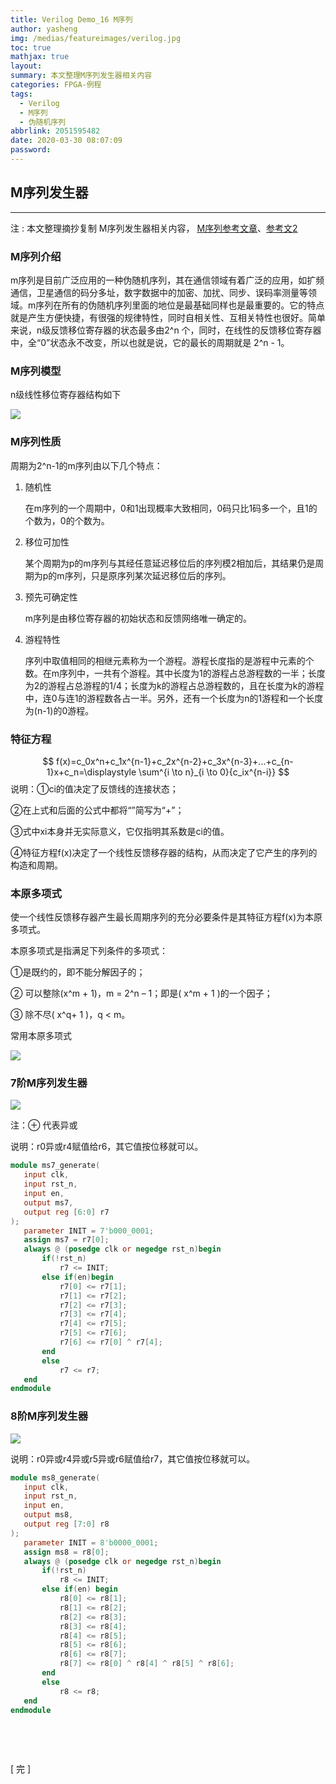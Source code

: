 ```yaml
---
title: Verilog Demo_16 M序列
author: yasheng
img: /medias/featureimages/verilog.jpg
toc: true
mathjax: true
layout: 
summary: 本文整理M序列发生器相关内容
categories: FPGA-例程
tags:
  - Verilog
  - M序列
  - 伪随机序列
abbrlink: 2051595482
date: 2020-03-30 08:07:09
password:
---
```


## M序列发生器

---

注 : 本文整理摘抄复制 M序列发生器相关内容， [M序列参考文章](https://mp.weixin.qq.com/s?__biz=MzA4MzA2ODExOQ==&mid=2457256018&idx=3&sn=8678385878ddf422c1c03fa064393a52&chksm=887e75eabf09fcfc5a484efb0cb854c99120bfaffcb9c4a07c96fa4968b4af8a4976e41b3dd5&scene=21#wechat_redirect)、[参考文2](https://blog.csdn.net/u013056038/article/details/46941947)

### **M序列介绍**

m序列是目前广泛应用的一种伪随机序列，其在通信领域有着广泛的应用，如扩频通信，卫星通信的码分多址，数字数据中的加密、加扰、同步、误码率测量等领域。m序列在所有的伪随机序列里面的地位是最基础同样也是最重要的。它的特点就是产生方便快捷，有很强的规律特性，同时自相关性、互相关特性也很好。简单来说，n级反馈移位寄存器的状态最多由2^n 个，同时，在线性的反馈移位寄存器中，全“0”状态永不改变，所以也就是说，它的最长的周期就是 2^n - 1。

### **M序列模型**

n级线性移位寄存器结构如下

<img src="/images/post_images/verilog_demo_16_M_sequence/M_sequence_01.png">

### **M序列性质**

周期为2^n-1的m序列由以下几个特点：

1. 随机性

   在m序列的一个周期中，0和1出现概率大致相同，0码只比1码多一个，且1的个数为，0的个数为。

2. 移位可加性

   某个周期为p的m序列与其经任意延迟移位后的序列模2相加后，其结果仍是周期为p的m序列，只是原序列某次延迟移位后的序列。

3. 预先可确定性

   m序列是由移位寄存器的初始状态和反馈网络唯一确定的。

4. 游程特性

   序列中取值相同的相继元素称为一个游程。游程长度指的是游程中元素的个数。在m序列中，一共有个游程。其中长度为1的游程占总游程数的一半；长度为2的游程占总游程的1/4；长度为k的游程占总游程数的，且在长度为k的游程中，连0与连1的游程数各占一半。另外，还有一个长度为n的1游程和一个长度为(n-1)的0游程。

### **特征方程**

$$
f(x)=c_0x^n+c_1x^{n-1}+c_2x^{n-2}+c_3x^{n-3}+...+c_{n-1}x+c_n=\displaystyle \sum^{i \to n}_{i \to 0}{c_ix^{n-i}}
$$
说明：①ci的值决定了反馈线的连接状态；

②在上式和后面的公式中都将“”简写为“+”；

③式中xi本身并无实际意义，它仅指明其系数是ci的值。

④特征方程f(x)决定了一个线性反馈移存器的结构，从而决定了它产生的序列的构造和周期。

### 本原多项式

使一个线性反馈移存器产生最长周期序列的充分必要条件是其特征方程f(x)为本原多项式。

本原多项式是指满足下列条件的多项式：

①是既约的，即不能分解因子的；

② 可以整除(x^m + 1)，m = 2^n – 1；即是( x^m + 1 )的一个因子；

③ 除不尽( x^q+ 1 )，q < m。

常用本原多项式

<img src="/images/post_images/verilog_demo_16_M_sequence/M_sequence_02.png">

### 7阶M序列发生器

<img src="/images/post_images/verilog_demo_16_M_sequence/M_sequence_03.png">

注：⊕ 代表异或

说明：r0异或r4赋值给r6，其它值按位移就可以。

```verilog
module ms7_generate(
   input clk, 
   input rst_n,
   input en,
   output ms7,
   output reg [6:0] r7
);
   parameter INIT = 7'b000_0001;
   assign ms7 = r7[0];
   always @ (posedge clk or negedge rst_n)begin
       if(!rst_n)
           r7 <= INIT;
       else if(en)begin
           r7[0] <= r7[1];
           r7[1] <= r7[2];
           r7[2] <= r7[3];
           r7[3] <= r7[4];
           r7[4] <= r7[5];
           r7[5] <= r7[6];
           r7[6] <= r7[0] ^ r7[4];
       end
       else
           r7 <= r7;
   end
endmodule
```

### 8阶M序列发生器

<img src="/images/post_images/verilog_demo_16_M_sequence/M_sequence_04.png">

说明：r0异或r4异或r5异或r6赋值给r7，其它值按位移就可以。

```verilog
module ms8_generate(
   input clk, 
   input rst_n,
   input en,
   output ms8,
   output reg [7:0] r8
);
   parameter INIT = 8'b0000_0001;
   assign ms8 = r8[0];
   always @ (posedge clk or negedge rst_n)begin
       if(!rst_n)
           r8 <= INIT;
       else if(en) begin
           r8[0] <= r8[1];
           r8[1] <= r8[2];
           r8[2] <= r8[3];
           r8[3] <= r8[4];
           r8[4] <= r8[5];
           r8[5] <= r8[6];
           r8[6] <= r8[7];
           r8[7] <= r8[0] ^ r8[4] ^ r8[5] ^ r8[6];
       end
       else
           r8 <= r8;
   end
endmodule
```

​          

​          

[  完  ]